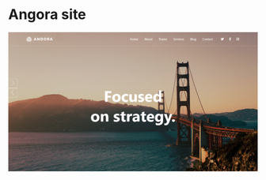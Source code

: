 # Angora site
![preview img](screencapture-file-C-Users-zizo-Documents-FRONT-END-my-projects-Angora-index-html-2022-10-22-13_05_59.png)